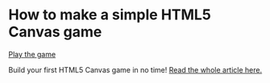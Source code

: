 # How to make a simple HTML5 Canvas game

[Play the game](http://joshgrib.github.io/cimple_canvas_game)

Build your first HTML5 Canvas game in no time! [Read the whole article here.](http://www.lostdecadegames.com/how-to-make-a-simple-html5-canvas-game/)
